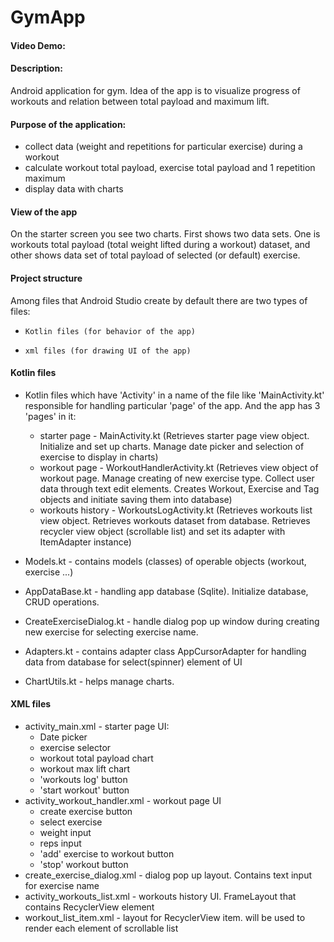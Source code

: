 # GymApp
#### Video Demo:  <URL HERE>
#### Description:
Android application for gym.
Idea of the app is to visualize progress of workouts and relation between total payload and maximum lift.

#### Purpose of the application:
- collect data (weight and repetitions for particular exercise) during a workout
- calculate workout total payload, exercise total payload and 1 repetition maximum
- display data with charts

#### View of the app
On the starter screen you see two charts. First shows two data sets. One is workouts total 
payload (total weight lifted during a workout) dataset,
and other shows data set of total payload of selected (or default) exercise.

#### Project structure
Among files that Android Studio create by default there are two types of files: 
-     Kotlin files (for behavior of the app) 
-     xml files (for drawing UI of the app)

#### Kotlin files
- Kotlin files which have 'Activity' in a name of the file like 'MainActivity.kt' responsible for handling
particular 'page' of the app. And the app has 3 'pages' in it:
    - starter page - MainActivity.kt (Retrieves starter page view object. Initialize and set up charts. 
        Manage date picker and selection of exercise to display in charts)
    -   workout page - WorkoutHandlerActivity.kt (Retrieves view object of workout page. Manage creating of new exercise type.
          Collect user data through text edit elements. Creates Workout, Exercise and Tag objects
          and initiate saving them into database)
    - workouts history - WorkoutsLogActivity.kt (Retrieves workouts list view object. Retrieves workouts dataset from database.
        Retrieves recycler view object (scrollable list) and set its adapter with ItemAdapter instance)

- Models.kt - contains models (classes) of operable objects (workout, exercise ...)

- AppDataBase.kt - handling app database (Sqlite). Initialize database, CRUD operations.

- CreateExerciseDialog.kt - handle dialog pop up window during creating new exercise for selecting exercise name.

- Adapters.kt - contains adapter class AppCursorAdapter for handling data from database for select(spinner) element of UI

- ChartUtils.kt - helps manage charts.

#### XML files
- activity_main.xml - starter page UI:
  - Date picker
  - exercise selector
  - workout total payload chart
  - workout max lift chart 
  - 'workouts log' button
  - 'start workout' button
- activity_workout_handler.xml - workout page UI
  - create exercise button
  - select exercise
  - weight input
  - reps input
  - 'add' exercise to workout button
  - 'stop' workout button
- create_exercise_dialog.xml - dialog pop up layout. Contains text input for exercise name
- activity_workouts_list.xml - workouts history UI. FrameLayout that contains RecyclerView element
- workout_list_item.xml - layout for RecyclerView item. will be used to render each element of scrollable list






